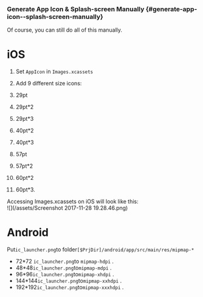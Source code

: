 ### Generate App Icon & Splash-screen Manually {#generate-app-icon--splash-screen-manually}

Of course, you can still do all of this manually.

# iOS

1. Set `AppIcon` in `Images.xcassets`
2. Add 9 different size icons:

3. 29pt

4. 29pt\*2

5. 29pt\*3
6. 40pt\*2
7. 40pt\*3
8. 57pt
9. 57pt\*2
10. 60pt\*2
11. 60pt\*3.

Accessing Images.xcassets on iOS will look like this:  
![](/assets/Screenshot 2017-11-28 19.28.46.png)

# Android

Put`ic_launcher.png`to folder`[$PrjDir]/android/app/src/main/res/mipmap-*`

* 72\*72
  `ic_launcher.png`to `mipmap-hdpi`
  .
* 48\*48`ic_launcher.png`to`mipmap-mdpi`
  .
* 96\*96`ic_launcher.png`to`mipmap-xhdpi`
  .
* 144\*144`ic_launcher.png`to`mipmap-xxhdpi`
  .
* 192\*192`ic_launcher.png`to`mipmap-xxxhdpi`
  .



